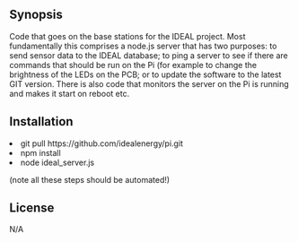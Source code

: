 ## Synopsis

Code that goes on the base stations for the IDEAL project. Most fundamentally this comprises a node.js server that has two purposes: to send sensor data to the IDEAL database; to ping a server to see if there are commands that should be run on the Pi (for example to change the brightness of the LEDs on the PCB; or to update the software to the latest GIT version. There is also code that monitors the server on the Pi is running and makes it start on reboot etc.

## Installation

<li>git pull https://github.com/idealenergy/pi.git
<li>npm install
<li>node ideal_server.js

(note all these steps should be automated!)

## License

N/A